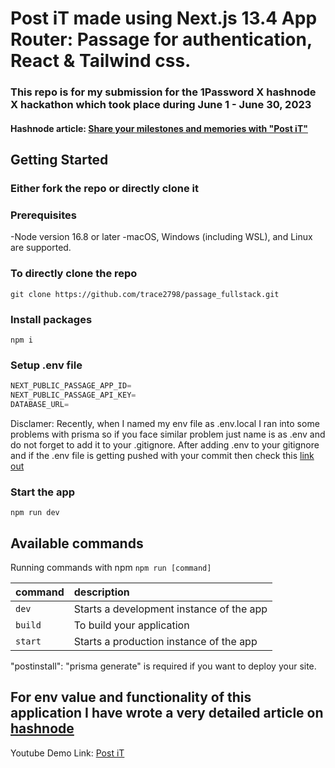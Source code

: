 # Post iT made using Next.js 13.4 App Router: Passage for authentication, React & Tailwind css.

### This repo is for my submission for the 1Password X hashnode X hackathon which took place during June 1 - June 30, 2023

#### Hashnode article: [Share your milestones and memories with "Post iT"](https://shreyas-chaliha.hashnode.dev/share-your-milestones-and-memories-with-post-it) 

## Getting Started

### Either fork the repo or directly clone it

### Prerequisites

-Node version 16.8 or later
-macOS, Windows (including WSL), and Linux are supported.

### To directly clone the repo

```shell
git clone https://github.com/trace2798/passage_fullstack.git
```

### Install packages

```shell
npm i
```

### Setup .env file

```js
NEXT_PUBLIC_PASSAGE_APP_ID=
NEXT_PUBLIC_PASSAGE_API_KEY=
DATABASE_URL=
```
Disclamer: Recently, when I named my env file as .env.local I ran into some problems with prisma so if you face similar problem just name is as .env and do not forget to add it to your .gitignore. After adding .env to your gitignore and if the .env file is getting pushed with your commit then check this [link out]( https://stackoverflow.com/questions/74340379/gitignore-not-working-my-environment-variables-are-being-pushed-to-my-repo-whe)

### Start the app

```shell
npm run dev
```

## Available commands

Running commands with npm `npm run [command]`

| command         | description                              |
| :-------------- | :--------------------------------------- |
| `dev`           | Starts a development instance of the app |
| `build`         | To build your application                |
| `start`         | Starts a production  instance of the app |

 "postinstall": "prisma generate" is required if you want to deploy your site.

## For env value and functionality of this application I have wrote a very detailed article on [hashnode](https://shreyas-chaliha.hashnode.dev/share-your-milestones-and-memories-with-post-it)


Youtube Demo Link: [Post iT](https://youtu.be/iXuKCdvHBLY)
